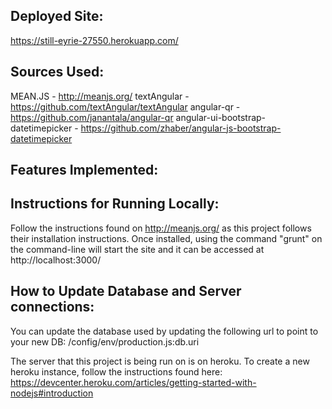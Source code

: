 ## Deployed Site: 
https://still-eyrie-27550.herokuapp.com/

## Sources Used:
MEAN.JS - http://meanjs.org/
textAngular - https://github.com/textAngular/textAngular
angular-qr - https://github.com/janantala/angular-qr
angular-ui-bootstrap-datetimepicker - https://github.com/zhaber/angular-js-bootstrap-datetimepicker

## Features Implemented:

## Instructions for Running Locally:
Follow the instructions found on http://meanjs.org/ as this project follows their installation instructions. Once installed, using the command "grunt" on the command-line will start the site and it can be accessed at http://localhost:3000/

## How to Update Database and Server connections:
You can update the database used by updating the following url to point to your new DB:
/config/env/production.js:db.uri

The server that this project is being run on is on heroku. To create a new heroku instance, follow the instructions found here: https://devcenter.heroku.com/articles/getting-started-with-nodejs#introduction
